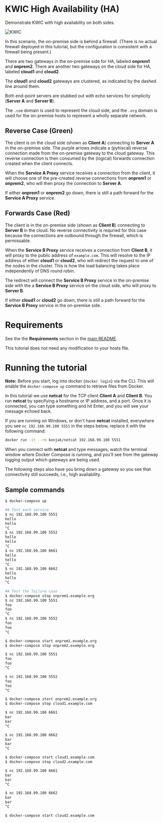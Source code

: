 # KWIC High Availability (HA)

Demonstrate KWIC with high availability on both sides.

![KWIC](images/kwic-ha.png)

In this scenario, the on-premise side is behind a firewall. (There is no actual firewall deployed in this tutorial, but the configuration is consistent with a firewall being present.)

There are two gateways in the on-premise side for HA, labeled **onprem1** and **onprem2**. There are another two gateways on the cloud side for HA, labeled **cloud1** and **cloud2**.

The **cloud1** and **cloud2** gateways are clustered, as indicated by the dashed line around them.

Both end-point servers are stubbed out with echo services for simplicity  (**Server A** and **Server B**).

The `.com` domain is used to represent the cloud side, and the `.org` domain is used for the on-premise hosts to represent a wholly separate network.

## Reverse Case (Green)

The client is on the cloud side (shown as **Client A**) connecting to **Server A** in the on-premise side. The purple arrows indicate a (pyhiscal) reverse connection made from the on-premise gateway to the cloud gateway. This reverse connection is then consumed by the (logical) forwards connection created when the client connects.

When the **Service A Proxy** service receives a connection from the client, it will choose one of the pre-created reverse connections from **onprem1** or **onprem2**, who will then proxy the connection to **Server A**.

If either **onprem1** or **onprem2** go down, there is still a path forward for the **Service A Proxy** service.

## Forwards Case (Red)

The client is in the on-premise side (shown as **Client B**) connecting to **Server B** in the cloud. No reverse connectivity is requried for this case because the connections are outbound through the firewall, which is permissable.

When the **Service B Proxy** service receives a connection from **Client B**, it will proxy to the public address of `example.com`. This will resolve to the IP address of either **cloud1** or **cloud2**, who will redirect the request to one of the nodes in the cluster. This is how the load balancing takes place independently of DNS round robin.

The redirect will connect the **Service B Proxy** service in the on-premise side with the a **Service B Proxy** service on the cloud side, who will proxy to **Server B**.

If either **cloud1** or **cloud2** go down, there is still a path forward for the **Service B Proxy** service in the on-premise side.

# Requirements

See the the **Requirements** section in the [main README](../../README.md).

This tutorial does not need any modification to your hosts file.

# Running the tutorial

**Note:** Before you start, log into docker (`docker login`) via the CLI. This will enable the `docker-compose up` command to retrieve files from Docker.

In this tutorial we use **netcat** for the TCP client **Client A** and **Client B**. You run **netcat** by specifying a hostname or IP address, and a port. Once it is connected, you can type something and hit Enter, and you will see your message echoed back.

If you are running on Windows, or don't have **netcat** installed, everywhere you see `nc 192.168.99.100 5551` in the steps below, replace it with the following command:

```bash
docker run -it --rm konjak/netcat 192.168.99.100 5551
```

When you connect with **netcat** and type messages, watch the terminal window where Docker Compose is running, and you'll see from the gateway logging output which gateways are being used.

The following steps also have you bring down a gateway so you see that connectivity still succeeds, i.e., high availability.

## Sample commands

```bash
$ docker-compose up

## Test each service
$ nc 192.168.99.100 5551
hello
hello
^C
$ nc 192.168.99.100 5552
hello
hello
^C
$ nc 192.168.99.100 6661
hello
hello
^C
$ nc 192.168.99.100 6662
hello
hello
^C

## Test the failure case
$ docker-compose stop onprem1.example.org
$ nc 192.168.99.100 5551
foo
foo
^C
$ nc 192.168.99.100 5552
foo
foo
^C

$ docker-compose start onprem1.example.org
$ docker-compose stop onprem2.example.org

$ nc 192.168.99.100 5551
foo
foo
^C

$ nc 192.168.99.100 5552
foo
foo
^C

$ docker-compose start onprem2.example.org
$ docker-compose stop cloud1.example.com

$ nc 192.168.99.100 6661
bar
bar
^C

$ nc 192.168.99.100 6662
bar
bar
^C

$ docker-compose start cloud1.example.com
$ docker-compose stop cloud2.example.com

$ nc 192.168.99.100 6661
bar
bar
^C

$ nc 192.168.99.100 6662
bar
bar
^C

$ docker-compose start cloud2.example.com

```
